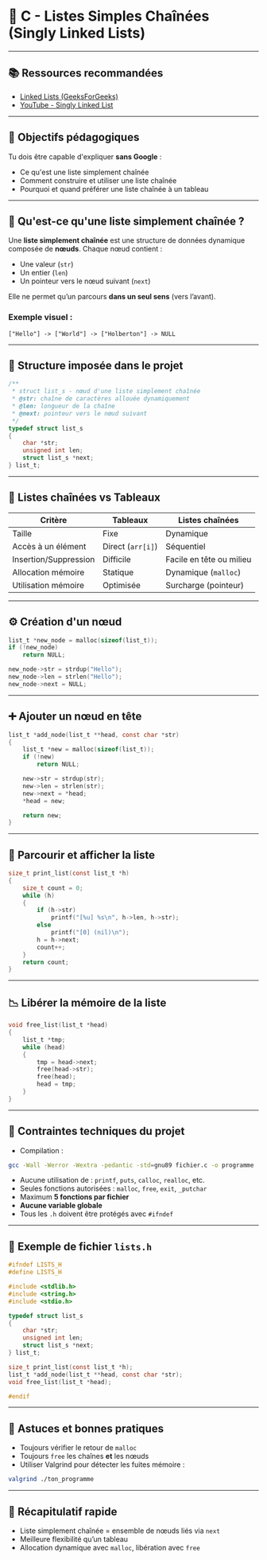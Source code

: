 
# 📘 C - Listes Simples Chaînées (Singly Linked Lists)

---

## 📚 Ressources recommandées

- [Linked Lists (GeeksForGeeks)](https://www.geeksforgeeks.org/data-structures/linked-list/)
- [YouTube - Singly Linked List](https://www.youtube.com/results?search_query=singly+linked+list+in+c)

---

## 🎯 Objectifs pédagogiques

Tu dois être capable d'expliquer **sans Google** :
- Ce qu'est une liste simplement chaînée
- Comment construire et utiliser une liste chaînée
- Pourquoi et quand préférer une liste chaînée à un tableau

---

## 🔹 Qu'est-ce qu'une liste simplement chaînée ?

Une **liste simplement chaînée** est une structure de données dynamique composée de **nœuds**. Chaque nœud contient :
- Une valeur (`str`)
- Un entier (`len`)
- Un pointeur vers le nœud suivant (`next`)

Elle ne permet qu’un parcours **dans un seul sens** (vers l’avant).

### Exemple visuel :

```
["Hello"] -> ["World"] -> ["Holberton"] -> NULL
```

---

## 🧱 Structure imposée dans le projet

```c
/**
 * struct list_s - nœud d'une liste simplement chaînée
 * @str: chaîne de caractères allouée dynamiquement
 * @len: longueur de la chaîne
 * @next: pointeur vers le nœud suivant
 */
typedef struct list_s
{
    char *str;
    unsigned int len;
    struct list_s *next;
} list_t;
```

---

## 🔸 Listes chaînées vs Tableaux

| Critère                | Tableaux           | Listes chaînées         |
|------------------------|--------------------|--------------------------|
| Taille                 | Fixe               | Dynamique                |
| Accès à un élément     | Direct (`arr[i]`)  | Séquentiel               |
| Insertion/Suppression  | Difficile          | Facile en tête ou milieu |
| Allocation mémoire     | Statique           | Dynamique (`malloc`)     |
| Utilisation mémoire    | Optimisée          | Surcharge (pointeur)     |

---

## ⚙️ Création d'un nœud

```c
list_t *new_node = malloc(sizeof(list_t));
if (!new_node)
    return NULL;

new_node->str = strdup("Hello");
new_node->len = strlen("Hello");
new_node->next = NULL;
```

---

## ➕ Ajouter un nœud en tête

```c
list_t *add_node(list_t **head, const char *str)
{
    list_t *new = malloc(sizeof(list_t));
    if (!new)
        return NULL;

    new->str = strdup(str);
    new->len = strlen(str);
    new->next = *head;
    *head = new;

    return new;
}
```

---

## 📄 Parcourir et afficher la liste

```c
size_t print_list(const list_t *h)
{
    size_t count = 0;
    while (h)
    {
        if (h->str)
            printf("[%u] %s\n", h->len, h->str);
        else
            printf("[0] (nil)\n");
        h = h->next;
        count++;
    }
    return count;
}
```

---

## 📉 Libérer la mémoire de la liste

```c
void free_list(list_t *head)
{
    list_t *tmp;
    while (head)
    {
        tmp = head->next;
        free(head->str);
        free(head);
        head = tmp;
    }
}
```

---

## 🔌 Contraintes techniques du projet

- Compilation :
```bash
gcc -Wall -Werror -Wextra -pedantic -std=gnu89 fichier.c -o programme
```
- Aucune utilisation de : `printf`, `puts`, `calloc`, `realloc`, etc.
- Seules fonctions autorisées : `malloc`, `free`, `exit`, `_putchar`
- Maximum **5 fonctions par fichier**
- **Aucune variable globale**
- Tous les `.h` doivent être protégés avec `#ifndef`

---

## 📁 Exemple de fichier `lists.h`

```c
#ifndef LISTS_H
#define LISTS_H

#include <stdlib.h>
#include <string.h>
#include <stdio.h>

typedef struct list_s
{
    char *str;
    unsigned int len;
    struct list_s *next;
} list_t;

size_t print_list(const list_t *h);
list_t *add_node(list_t **head, const char *str);
void free_list(list_t *head);

#endif
```

---

## 🚀 Astuces et bonnes pratiques

- Toujours vérifier le retour de `malloc`
- Toujours `free` les chaînes **et** les nœuds
- Utiliser Valgrind pour détecter les fuites mémoire :

```bash
valgrind ./ton_programme
```

---

## 🔁 Récapitulatif rapide

- Liste simplement chaînée = ensemble de nœuds liés via `next`
- Meilleure flexibilité qu’un tableau
- Allocation dynamique avec `malloc`, libération avec `free`
